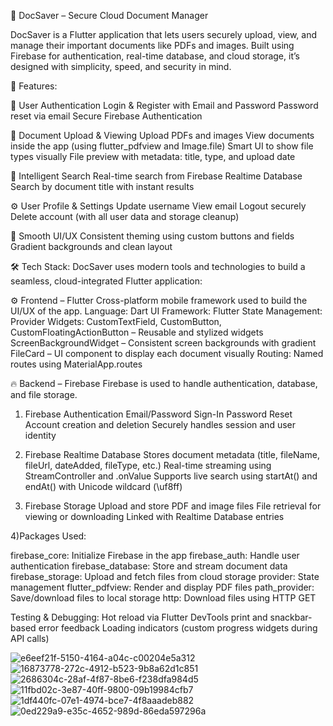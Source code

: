 📂 DocSaver – Secure Cloud Document Manager

DocSaver is a Flutter application that lets users securely upload, view, and manage their important documents like PDFs and images. Built using Firebase for authentication, real-time database, and cloud storage, it’s designed with simplicity, speed, and security in mind.

🚀 Features:

🔐 User Authentication
Login & Register with Email and Password
Password reset via email
Secure Firebase Authentication

📁 Document Upload & Viewing
Upload PDFs and images
View documents inside the app (using flutter_pdfview and Image.file)
Smart UI to show file types visually
File preview with metadata: title, type, and upload date

🧠 Intelligent Search
Real-time search from Firebase Realtime Database
Search by document title with instant results

⚙️ User Profile & Settings
Update username
View email
Logout securely
Delete account (with all user data and storage cleanup)

🌈 Smooth UI/UX
Consistent theming using custom buttons and fields
Gradient backgrounds and clean layout

🛠️ Tech Stack:
DocSaver uses modern tools and technologies to build a seamless, cloud-integrated Flutter application:

⚙️ Frontend – Flutter
Cross-platform mobile framework used to build the UI/UX of the app.
Language: Dart
UI Framework: Flutter
State Management: Provider
Widgets:
CustomTextField, CustomButton, CustomFloatingActionButton – Reusable and stylized widgets
ScreenBackgroundWidget – Consistent screen backgrounds with gradient
FileCard – UI component to display each document visually
Routing: Named routes using MaterialApp.routes

🔥 Backend – Firebase
Firebase is used to handle authentication, database, and file storage.
1. Firebase Authentication
Email/Password Sign-In
Password Reset
Account creation and deletion
Securely handles session and user identity

2. Firebase Realtime Database
Stores document metadata (title, fileName, fileUrl, dateAdded, fileType, etc.)
Real-time streaming using StreamController and .onValue
Supports live search using startAt() and endAt() with Unicode wildcard (\uf8ff)

3. Firebase Storage
Upload and store PDF and image files
File retrieval for viewing or downloading
Linked with Realtime Database entries

4)Packages Used:

firebase_core: Initialize Firebase in the app
firebase_auth: Handle user authentication
firebase_database: Store and stream document data
firebase_storage: Upload and fetch files from cloud storage
provider: State management
flutter_pdfview: Render and display PDF files
path_provider: Save/download files to local storage
http: Download files using HTTP GET

Testing & Debugging:
Hot reload via Flutter DevTools
print and snackbar-based error feedback
Loading indicators (custom progress widgets during API calls)

![e6eef21f-5150-4164-a04c-c00204e5a312](https://github.com/user-attachments/assets/d7042c04-c72c-44b9-a7e2-ae5f0042afaa)
![16873778-272c-4912-b523-9b8a62d1c851](https://github.com/user-attachments/assets/15d57e42-bae9-40ef-b652-edd0aeee5822)
![2686304c-28af-4f87-8be6-f238dfa984d5](https://github.com/user-attachments/assets/0a6b5d06-11e7-4487-9d56-eeadd55782e6)
![11fbd02c-3e87-40ff-9800-09b19984cfb7](https://github.com/user-attachments/assets/88945e0d-0213-48dd-accc-19b2b62124ea)
![1df440fc-07e1-4974-bce7-4f8aaadeb882](https://github.com/user-attachments/assets/56aec167-7f2f-4d35-b80a-49eda7ecd116)
![0ed229a9-e35c-4652-989d-86eda597296a](https://github.com/user-attachments/assets/b8549f80-a01f-471e-9ab4-0a134d3fe452)
